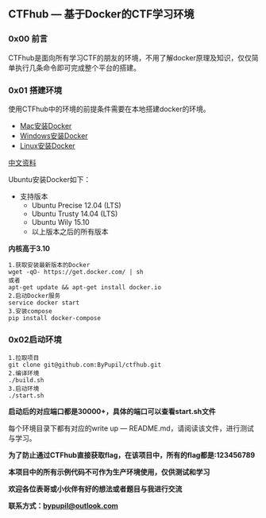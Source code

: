 ## CTFhub — 基于Docker的CTF学习环境

### 0x00 前言

CTFhub是面向所有学习CTF的朋友的环境，不用了解docker原理及知识，仅仅简单执行几条命令即可完成整个平台的搭建。

### 0x01 搭建环境

使用CTFhub中的环境的前提条件需要在本地搭建docker的环境。

- [Mac安装Docker](https://docs.docker.com/docker-for-mac/install/)
- [Windows安装Docker](https://docs.docker.com/docker-for-windows/install/)
- [Linux安装Docker](https://docs.docker.com/engine/installation/linux/ubuntu/)

[中文资料](http://www.runoob.com/docker/docker-tutorial.html)

Ubuntu安装Docker如下：

- 支持版本
  - Ubuntu Precise 12.04 (LTS)
  - Ubuntu Trusty 14.04 (LTS)
  - Ubuntu Wily 15.10
  - 以上版本之后的所有版本

**内核高于3.10**

```shell
1.获取安装最新版本的Docker
wget -qO- https://get.docker.com/ | sh
或者
apt-get update && apt-get install docker.io
2.启动Docker服务
service docker start
3.安装compose
pip install docker-compose
```

### 0x02启动环境

```shell
1.拉取项目
git clone git@github.com:ByPupil/ctfhub.git
2.编译环境
./build.sh
3.启动环境
./start.sh
```

**启动后的对应端口都是30000+，具体的端口可以查看start.sh文件**

每个环境目录下都有对应的write up — README.md，请阅读该文件，进行测试与学习。

**为了防止通过CTFhub直接获取flag，在该项目中，所有的flag都是:123456789**

**本项目中的所有示例代码不可作为生产环境使用，仅供测试和学习**

**欢迎各位表哥或小伙伴有好的想法或者题目与我进行交流**

**联系方式：bypupil@outlook.com**

